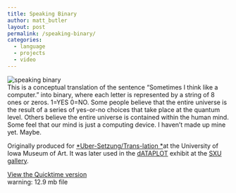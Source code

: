 ```yaml
---
title: Speaking Binary
author: matt_butler
layout: post
permalink: /speaking-binary/
categories:
  - language
  - projects
  - video
---
```

![speaking binary][1]  
This is a conceptual translation of the sentence “Sometimes I think like a computer.” into binary, where each letter is represented by a string of 8 ones or zeros. 1=YES 0=NO. Some people believe that the entire universe is the result of a series of yes-or-no choices that take place at the quantum level. Others believe the entire universe is contained within the human mind. Some feel that our mind is just a computing device. I haven&#8217;t made up mine yet. Maybe.

Originally produced for [*Uber-Setzung/Trans-lation *][2]at the University of Iowa Museum of Art. It was later used in the [dATAPLOT][3] exhibit at the [SXU gallery][4]. 

[View the Quicktime version][5]  
warning: 12.9 mb file

 [1]: http://www.mbutler.org/images/speakingbinary.jpg
 [2]: http://www.uiowa.edu/%7Eournews/2000/november/1117intermedia.html
 [3]: http://www.mbutler.org/work/thumbnails.php?album=1
 [4]: http://web.sxu.edu/art/current-exhibit.htm
 [5]: http://www.mbutler.org/speakingbinary.htm